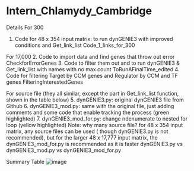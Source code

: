 # Intern_Chlamydy_Cambridge
Details
For 300
1.	Code for 48 x 354 input matrix: to run dynGENIE3 with improved conditions and Get_link_list Code_1_links_for_300

For 17,000
2.	Code to import data and find genes that throw out error CheckforErrorGenes
3.	Code to filter them out and to run dynGENIE3 & Get_link_list with names with no max count ToRunAFinalTime_edited
4.	Code for filtering Target by CCM genes and Regulator by CCM and TF genes FilteringInterestedGenes

For source file (they all similar, except the part in Get_link_list function, shown in the table below)
5.	dynGENIE3.py: original dynGENIE3 file from Github 
6.	dynGENIE3_mod.py: same with the original file, just adding comments and some code that enable tracking the process (green highlighted)
7.	dynGENIE3_mod_for.py: change ndenumerate to nested for loop (yellow highlighted)
Note: why many source file? for 48 x 354 input matrix, any source files can be used ( though dynGENIE3.py is not recommended), but for the larger 48 x 17,777 input matrix, the dynGENIE3_mod_for.py is recommended as it is faster
dynGENIE3.py vs	dynGENIE3_mod.py vs	dynGENIE3_mod_for.py

Summary Table
![image](https://user-images.githubusercontent.com/83533049/227964172-76897dfa-3951-4cad-b6ed-d0dd0d06ec31.png)




